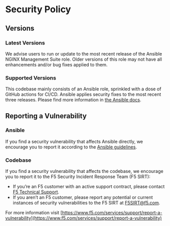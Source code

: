 # Security Policy

## Versions

### Latest Versions

We advise users to run or update to the most recent release of the Ansible NGINX Management Suite role. Older versions of this role may not have all enhancements and/or bug fixes applied to them.

### Supported Versions

This codebase mainly consists of an Ansible role, sprinkled with a dose of GitHub actions for CI/CD. Ansible applies security fixes to the most recent three releases. Please find more information in [the Ansible docs](https://docs.ansible.com/ansible/devel/reference_appendices/release_and_maintenance.html#release-status).

## Reporting a Vulnerability

### Ansible

If you find a security vulnerability that affects Ansible directly, we encourage you to report it according to the [Ansible guidelines](https://docs.ansible.com/ansible/devel/community/reporting_bugs_and_features.html#reporting-a-bug).

### Codebase

If you find a security vulnerability that affects the codebase, we encourage you to report it to the F5 Security Incident Response Team (F5 SIRT):

- If you’re an F5 customer with an active support contract, please contact [F5 Technical Support](https://www.f5.com/services/support).
- If you aren’t an F5 customer, please report any potential or current instances of security vulnerabilities to the F5 SIRT at <F5SIRT@f5.com>.

For more information visit [https://www.f5.com/services/support/report-a-vulnerability](https://www.f5.com/services/support/report-a-vulnerability)
